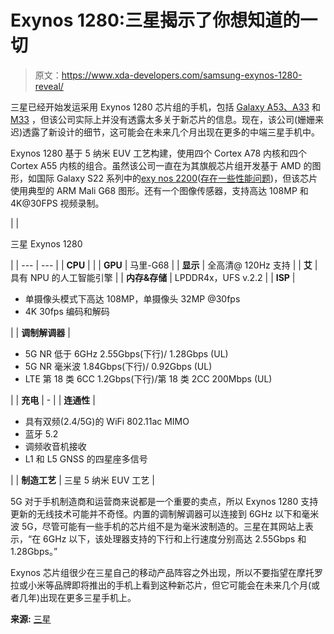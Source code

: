 # Exynos 1280:三星揭示了你想知道的一切

> 原文：<https://www.xda-developers.com/samsung-exynos-1280-reveal/>

三星已经开始发运采用 Exynos 1280 芯片组的手机，包括 [Galaxy A53、A33](https://www.xda-developers.com/samsung-galaxy-a53-5g-galaxy-a33-5g-launch/) 和 [M33](https://www.xda-developers.com/samsung-galaxy-m33-india-launch/) ，但该公司实际上并没有透露太多关于新芯片的信息。现在，该公司(姗姗来迟)透露了新设计的细节，这可能会在未来几个月出现在更多的中端三星手机中。

Exynos 1280 基于 5 纳米 EUV 工艺构建，使用四个 Cortex A78 内核和四个 Cortex A55 内核的组合。虽然该公司一直在为其旗舰芯片组开发基于 AMD 的图形，如国际 Galaxy S22 系列中的[exy nos 2200](https://www.xda-developers.com/samsung-exynos-2200/)([存在一些性能问题](https://www.xda-developers.com/samsung-galaxy-s22-exynos-performance-display-issues/))，但该芯片使用典型的 ARM Mali G68 图形。还有一个图像传感器，支持高达 108MP 和 4K@30FPS 视频录制。

|  | 

三星 Exynos 1280

 |
| --- | --- |
| **CPU** |  |
| **GPU** | 马里-G68 |
| **显示** | 全高清@ 120Hz 支持 |
| **艾** | 具有 NPU 的人工智能引擎 |
| **内存&存储** | LPDDR4x，UFS v.2.2 |
| **ISP** | 

*   单摄像头模式下高达 108MP，单摄像头 32MP @30fps
*   4K 30fps 编码和解码

 |
| **调制解调器** | 

*   5G NR 低于 6GHz 2.55Gbps(下行)/ 1.28Gbps (UL)
*   5G NR 毫米波 1.84Gbps(下行)/ 0.92Gbps (UL)
*   LTE 第 18 类 6CC 1.2Gbps(下行)/第 18 类 2CC 200Mbps (UL)

 |
| **充电** | - |
| **连通性** | 

*   具有双频(2.4/5G)的 WiFi 802.11ac MIMO
*   蓝牙 5.2
*   调频收音机接收
*   L1 和 L5 GNSS 的四星座多信号

 |
| **制造工艺** | 三星 5 纳米 EUV 工艺 |

5G 对于手机制造商和运营商来说都是一个重要的卖点，所以 Exynos 1280 支持更新的无线技术可能并不奇怪。内置的调制解调器可以连接到 6GHz 以下和毫米波 5G，尽管可能有一些手机的芯片组不是为毫米波制造的。三星在其网站上表示，“在 6GHz 以下，该处理器支持的下行和上行速度分别高达 2.55Gbps 和 1.28Gbps。”

Exynos 芯片组很少在三星自己的移动产品阵容之外出现，所以不要指望在摩托罗拉或小米等品牌即将推出的手机上看到这种新芯片，但它可能会在未来几个月(或者几年)出现在更多三星手机上。

**来源:** [三星](https://semiconductor.samsung.com/processor/mobile-processor/exynos-1280)